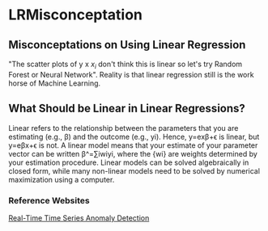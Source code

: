 # LRMisconceptation

## Misconceptations on Using Linear Regression

"The scatter plots of y x $x_{i}$ don't think this is linear so let's try Random Forest or Neural Network". Reality is that linear regression still is the work horse of Machine Learning.

## What Should be Linear in Linear Regressions?

Linear refers to the relationship between the parameters that you are estimating (e.g., β) and the outcome (e.g., yi). Hence, y=exβ+ϵ is linear, but y=eβx+ϵ is not. A linear model means that your estimate of your parameter vector can be written β^=∑iwiyi, where the {wi} are weights determined by your estimation procedure. Linear models can be solved algebraically in closed form, while many non-linear models need to be solved by numerical maximization using a computer.

### Reference Websites

[Real-Time Time Series Anomaly Detection](https://towardsdatascience.com/real-time-time-series-anomaly-detection-981cf1e1ca13)
